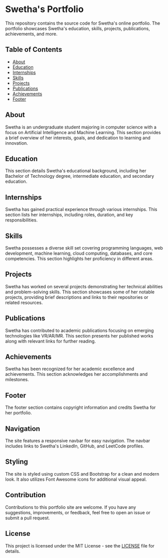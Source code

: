 # Swetha's Portfolio

This repository contains the source code for Swetha's online portfolio. The portfolio showcases Swetha's education, skills, projects, publications, achievements, and more.

## Table of Contents

- [About](#about)
- [Education](#education)
- [Internships](#internships)
- [Skills](#skills)
- [Projects](#projects)
- [Publications](#publications)
- [Achievements](#achievements)
- [Footer](#footer)

## About

Swetha is an undergraduate student majoring in computer science with a focus on Artificial Intelligence and Machine Learning. This section provides a brief overview of her interests, goals, and dedication to learning and innovation.

## Education

This section details Swetha's educational background, including her Bachelor of Technology degree, intermediate education, and secondary education.

## Internships

Swetha has gained practical experience through various internships. This section lists her internships, including roles, duration, and key responsibilities.

## Skills

Swetha possesses a diverse skill set covering programming languages, web development, machine learning, cloud computing, databases, and core competencies. This section highlights her proficiency in different areas.

## Projects

Swetha has worked on several projects demonstrating her technical abilities and problem-solving skills. This section showcases some of her notable projects, providing brief descriptions and links to their repositories or related resources.

## Publications

Swetha has contributed to academic publications focusing on emerging technologies like VR/AR/MR. This section presents her published works along with relevant links for further reading.

## Achievements

Swetha has been recognized for her academic excellence and achievements. This section acknowledges her accomplishments and milestones.

## Footer

The footer section contains copyright information and credits Swetha for her portfolio.

## Navigation

The site features a responsive navbar for easy navigation. The navbar includes links to Swetha's LinkedIn, GitHub, and LeetCode profiles.

## Styling

The site is styled using custom CSS and Bootstrap for a clean and modern look. It also utilizes Font Awesome icons for additional visual appeal.

## Contribution

Contributions to this portfolio site are welcome. If you have any suggestions, improvements, or feedback, feel free to open an issue or submit a pull request.

## License

This project is licensed under the MIT License - see the [LICENSE](LICENSE) file for details.
